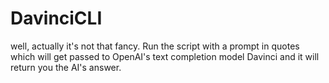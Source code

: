 # DavinciCLI 

well, actually it's not that fancy. Run the script with a prompt in quotes which will get passed to OpenAI's text completion model Davinci and it will return you the AI's answer. 

